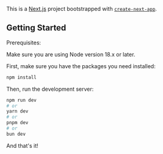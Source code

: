 This is a [Next.js](https://nextjs.org/) project bootstrapped with [`create-next-app`](https://github.com/vercel/next.js/tree/canary/packages/create-next-app).

## Getting Started

Prerequisites:

Make sure you are using Node version 18.x or later.

First, make sure you have the packages you need installed:

```bash
npm install
```

Then, run the development server:

```bash
npm run dev
# or
yarn dev
# or
pnpm dev
# or
bun dev
```

And that's it!
